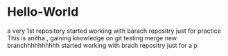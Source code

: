 # Hello-World
a very 1st repository
started working with barach repositry 
just for practice 
This is anitha , gaining knowledge on git
testing merge 
new branchhhhhhhhhh
started working with brach repositry 
just for a p
